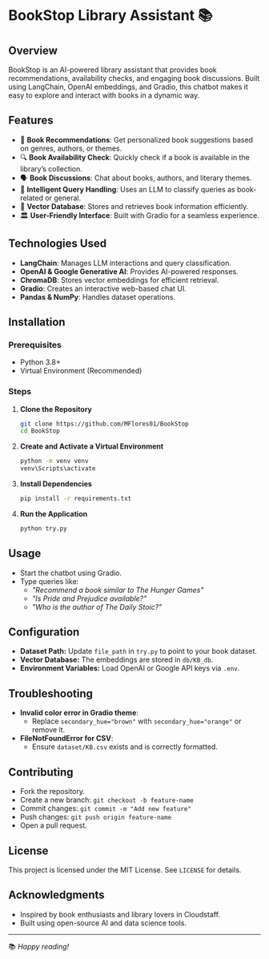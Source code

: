# BookStop Library Assistant 📚
 
## Overview
BookStop is an AI-powered library assistant that provides book recommendations, availability checks, and engaging book discussions. Built using LangChain, OpenAI embeddings, and Gradio, this chatbot makes it easy to explore and interact with books in a dynamic way.
 
## Features
- 📖 **Book Recommendations**: Get personalized book suggestions based on genres, authors, or themes.
- 🔍 **Book Availability Check**: Quickly check if a book is available in the library’s collection.
- 🗣️ **Book Discussions**: Chat about books, authors, and literary themes.
- 🤖 **Intelligent Query Handling**: Uses an LLM to classify queries as book-related or general.
- 📂 **Vector Database**: Stores and retrieves book information efficiently.
- 🏛 **User-Friendly Interface**: Built with Gradio for a seamless experience.
 
## Technologies Used
- **LangChain**: Manages LLM interactions and query classification.
- **OpenAI & Google Generative AI**: Provides AI-powered responses.
- **ChromaDB**: Stores vector embeddings for efficient retrieval.
- **Gradio**: Creates an interactive web-based chat UI.
- **Pandas & NumPy**: Handles dataset operations.
 
## Installation
### Prerequisites
- Python 3.8+
- Virtual Environment (Recommended)
 
### Steps
1. **Clone the Repository**
   ```sh
   git clone https://github.com/MFlores01/BookStop
   cd BookStop
   ```
2. **Create and Activate a Virtual Environment**
   ```sh
   python -m venv venv
   venv\Scripts\activate
   ```
3. **Install Dependencies**
   ```sh
   pip install -r requirements.txt
   ```
4. **Run the Application**
   ```sh
   python try.py
   ```
 
## Usage
- Start the chatbot using Gradio.
- Type queries like:
  - *"Recommend a book similar to The Hunger Games"*
  - *"Is Pride and Prejudice available?"*
  - *"Who is the author of The Daily Stoic?"*
 
## Configuration
- **Dataset Path:** Update `file_path` in `try.py` to point to your book dataset.
- **Vector Database:** The embeddings are stored in `db/KB_db`.
- **Environment Variables:** Load OpenAI or Google API keys via `.env`.
 
## Troubleshooting
- **Invalid color error in Gradio theme**:
  - Replace `secondary_hue="brown"` with `secondary_hue="orange"` or remove it.
- **FileNotFoundError for CSV**:
  - Ensure `dataset/KB.csv` exists and is correctly formatted.
 
## Contributing
- Fork the repository.
- Create a new branch: `git checkout -b feature-name`
- Commit changes: `git commit -m "Add new feature"`
- Push changes: `git push origin feature-name`
- Open a pull request.
 
## License
This project is licensed under the MIT License. See `LICENSE` for details.
 
## Acknowledgments
- Inspired by book enthusiasts and library lovers in Cloudstaff.
- Built using open-source AI and data science tools.
 
---
📚 *Happy reading!*
